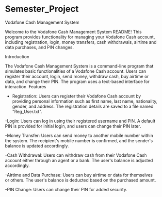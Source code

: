 # Semester_Project
Vodafone Cash Management System

Welcome to the Vodafone Cash Management System README! This program provides functionality for managing your Vodafone Cash account, including registration, login, money transfers, cash withdrawals, airtime and data purchases, and PIN changes.


   

Introduction

The Vodafone Cash Management System is a command-line program that simulates basic functionalities of a Vodafone Cash account. Users can register their account, login, send money, withdraw cash, buy airtime or data, and change their PIN. The program uses a text-based interface for interaction.
Features

- Registration: Users can register their Vodafone Cash account by providing personal information such as first name, last name, nationality, gender, and address. The registration details are saved to a file named "Reg_User.txt".

-Login: Users can log in using their registered username and PIN. A default PIN is provided for initial login, and users can change their PIN later.

-Money Transfer: Users can send money to another mobile number within the system. The recipient's mobile number is confirmed, and the sender's balance is updated accordingly.

-Cash Withdrawal: Users can withdraw cash from their Vodafone Cash account either through an agent or a bank. The user's balance is adjusted accordingly.

-Airtime and Data Purchase: Users can buy airtime or data for themselves or others. The user's balance is deducted based on the purchased amount.

-PIN Change: Users can change their PIN for added security.
